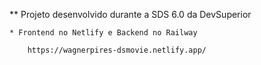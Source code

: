 
** Projeto desenvolvido durante a SDS 6.0 da DevSuperior
    
    * Frontend no Netlify e Backend no Railway
    
        https://wagnerpires-dsmovie.netlify.app/
